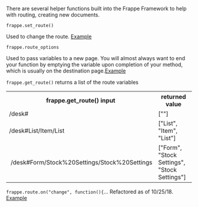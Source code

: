 There are several helper functions built into the Frappe Framework to help with routing, creating new documents. 

`frappe.set_route()`

Used to change the route. [Example](https://github.com/frappe/erpnext/blob/096b943b0cab3807777dee933a725299fc810766/erpnext/projects/doctype/project/project.js#L58)

`frappe.route_options`

Used to pass variables to a new page. You will almost always want to end your function by emptying the variable upon completion of your method, which is usually on the destination page.[Example](https://github.com/frappe/erpnext/blob/096b943b0cab3807777dee933a725299fc810766/erpnext/projects/doctype/project/project.js#L55)


`frappe.get_route()` returns a list of the route variables

<table>
<tr><th> frappe.get_route() input </th><th> returned value </th>
<tr><td> /desk# </td><td> [""] </td></tr>
<tr><td> /desk#List/Item/List </td><td> ["List", "Item", "List"] </td></tr>
<tr><td>  /desk#Form/Stock%20Settings/Stock%20Settings </td><td> ["Form", "Stock Settings", "Stock Settings"] </td></tr>
</table>


`frappe.route.on("change", function(){`... Refactored as of 10/25/18.
[Example](https://github.com/frappe/frappe/blob/6e13fcf27f7761202e89e3acf77312832793f9b0/frappe/public/js/frappe/router_history.js#L16)